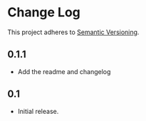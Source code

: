 # Change Log

This project adheres to [Semantic Versioning](http://semver.org/).

## 0.1.1

- Add the readme and changelog

## 0.1

- Initial release.
